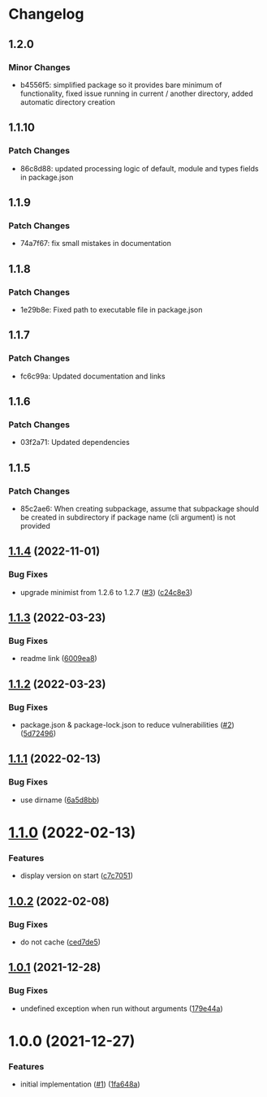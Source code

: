 # Changelog

## 1.2.0

### Minor Changes

- b4556f5: simplified package so it provides bare minimum of functionality, fixed issue running in current / another directory, added automatic directory creation

## 1.1.10

### Patch Changes

- 86c8d88: updated processing logic of default, module and types fields in package.json

## 1.1.9

### Patch Changes

- 74a7f67: fix small mistakes in documentation

## 1.1.8

### Patch Changes

- 1e29b8e: Fixed path to executable file in package.json

## 1.1.7

### Patch Changes

- fc6c99a: Updated documentation and links

## 1.1.6

### Patch Changes

- 03f2a71: Updated dependencies

## 1.1.5

### Patch Changes

- 85c2ae6: When creating subpackage, assume that subpackage should be created in subdirectory if package name (cli argument) is not provided

## [1.1.4](https://github.com/kshutkin/create-pkgbld/compare/v1.1.3...v1.1.4) (2022-11-01)

### Bug Fixes

- upgrade minimist from 1.2.6 to 1.2.7 ([#3](https://github.com/kshutkin/create-pkgbld/issues/3)) ([c24c8e3](https://github.com/kshutkin/create-pkgbld/commit/c24c8e3a838d409f980acf90142676312b207860))

## [1.1.3](https://github.com/kshutkin/create-pkgbld/compare/v1.1.2...v1.1.3) (2022-03-23)

### Bug Fixes

- readme link ([6009ea8](https://github.com/kshutkin/create-pkgbld/commit/6009ea82fe06af9d939c5dd4747f08a94955b3d4))

## [1.1.2](https://github.com/kshutkin/create-pkgbld/compare/v1.1.1...v1.1.2) (2022-03-23)

### Bug Fixes

- package.json & package-lock.json to reduce vulnerabilities ([#2](https://github.com/kshutkin/create-pkgbld/issues/2)) ([5d72496](https://github.com/kshutkin/create-pkgbld/commit/5d724967f1e1a4b33d24d197b99e15a7a244e301))

## [1.1.1](https://github.com/kshutkin/create-pkgbld/compare/v1.1.0...v1.1.1) (2022-02-13)

### Bug Fixes

- use dirname ([6a5d8bb](https://github.com/kshutkin/create-pkgbld/commit/6a5d8bb23580f1639671e92b922b6df744299dc9))

# [1.1.0](https://github.com/kshutkin/create-pkgbld/compare/v1.0.2...v1.1.0) (2022-02-13)

### Features

- display version on start ([c7c7051](https://github.com/kshutkin/create-pkgbld/commit/c7c7051bf4e4fe5f037891505de2addddf3b69ac))

## [1.0.2](https://github.com/kshutkin/create-pkgbld/compare/v1.0.1...v1.0.2) (2022-02-08)

### Bug Fixes

- do not cache ([ced7de5](https://github.com/kshutkin/create-pkgbld/commit/ced7de5f3e092c4a91afb92368364387725738c9))

## [1.0.1](https://github.com/kshutkin/create-pkgbld/compare/v1.0.0...v1.0.1) (2021-12-28)

### Bug Fixes

- undefined exception when run without arguments ([179e44a](https://github.com/kshutkin/create-pkgbld/commit/179e44a87fdfedb46b49053b2d7e245825188003))

# 1.0.0 (2021-12-27)

### Features

- initial implementation ([#1](https://github.com/kshutkin/create-pkgbld/issues/1)) ([1fa648a](https://github.com/kshutkin/create-pkgbld/commit/1fa648ad2a06ffbb9116efb3501c68cd40de40ce))

